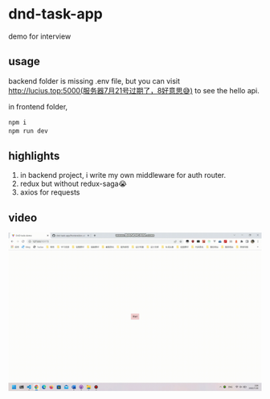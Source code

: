 # dnd-task-app

demo for interview

## usage

backend folder is missing .env file, but you can visit http://lucius.top:5000(服务器7月21号过期了，8好意思😅) to see the hello api.

in frontend folder,

```sh
npm i
npm run dev
```

## highlights

1. in backend project, i write my own middleware for auth router.
2. redux but without redux-saga😭
3. axios for requests

## video

![](video.gif)
